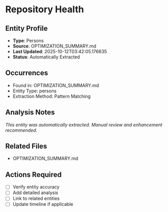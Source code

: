 # Repository Health

## Entity Profile
- **Type**: Persons
- **Source**: OPTIMIZATION_SUMMARY.md
- **Last Updated**: 2025-10-12T03:42:05.176635
- **Status**: Automatically Extracted

## Occurrences
- Found in: OPTIMIZATION_SUMMARY.md
- Entity Type: persons
- Extraction Method: Pattern Matching

## Analysis Notes
*This entity was automatically extracted. Manual review and enhancement recommended.*

## Related Files
- OPTIMIZATION_SUMMARY.md

## Actions Required
- [ ] Verify entity accuracy
- [ ] Add detailed analysis
- [ ] Link to related entities
- [ ] Update timeline if applicable
